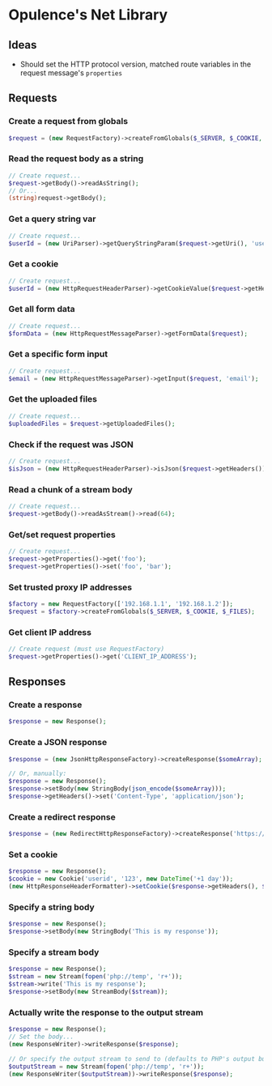 <h1>Opulence's Net Library</h1>

<h2>Ideas</h2>

* Should set the HTTP protocol version, matched route variables in the request message's `properties`

<h2>Requests</h2>

<h3>Create a request from globals</h3>

```php
$request = (new RequestFactory)->createFromGlobals($_SERVER, $_COOKIE, $_FILES);
```

<h3>Read the request body as a string</h3>

```php
// Create request...
$request->getBody()->readAsString();
// Or...
(string)request->getBody();
```

<h3>Get a query string var</h3>

```php
// Create request...
$userId = (new UriParser)->getQueryStringParam($request->getUri(), 'userId');
```

<h3>Get a cookie</h3>

```php
// Create request...
$userId = (new HttpRequestHeaderParser)->getCookieValue($request->getHeaders(), 'userId');
```

<h3>Get all form data</h3>

```php
// Create request...
$formData = (new HttpRequestMessageParser)->getFormData($request);
```

<h3>Get a specific form input</h3>

```php
// Create request...
$email = (new HttpRequestMessageParser)->getInput($request, 'email');
```

<h3>Get the uploaded files</h3>

```php
// Create request...
$uploadedFiles = $request->getUploadedFiles();
```

<h3>Check if the request was JSON</h3>

```php
// Create request...
$isJson = (new HttpRequestHeaderParser)->isJson($request->getHeaders());
```

<h3>Read a chunk of a stream body</h3>

```php
// Create request...
$request->getBody()->readAsStream()->read(64);
```

<h3>Get/set request properties</h3>

```php
// Create request...
$request->getProperties()->get('foo');
$request->getProperties()->set('foo', 'bar');
```

<h3>Set trusted proxy IP addresses</h3>

```php
$factory = new RequestFactory(['192.168.1.1', '192.168.1.2']);
$request = $factory->createFromGlobals($_SERVER, $_COOKIE, $_FILES);
```

<h3>Get client IP address</h3>

```php
// Create request (must use RequestFactory)
$request->getProperties()->get('CLIENT_IP_ADDRESS');
```

<h2>Responses</h2>

<h3>Create a response</h3>

```php
$response = new Response();
```

<h3>Create a JSON response</h3>

```php
$response = (new JsonHttpResponseFactory)->createResponse($someArray);

// Or, manually:
$response = new Response();
$response->setBody(new StringBody(json_encode($someArray)));
$response->getHeaders()->set('Content-Type', 'application/json');
```

<h3>Create a redirect response</h3>

```php
$response = (new RedirectHttpResponseFactory)->createResponse('https://google.com');
```

<h3>Set a cookie</h3>

```php
$response = new Response();
$cookie = new Cookie('userid', '123', new DateTime('+1 day'));
(new HttpResponseHeaderFormatter)->setCookie($response->getHeaders(), $cookie);
```

<h3>Specify a string body</h3>

```php
$response = new Response();
$response->setBody(new StringBody('This is my response'));
```

<h3>Specify a stream body</h3>

```php
$response = new Response();
$stream = new Stream(fopen('php://temp', 'r+'));
$stream->write('This is my response');
$response->setBody(new StreamBody($stream));
```

<h3>Actually write the response to the output stream</h3>

```php
$response = new Response();
// Set the body...
(new ResponseWriter)->writeResponse($response);

// Or specify the output stream to send to (defaults to PHP's output buffer):
$outputStream = new Stream(fopen('php://temp', 'r+'));
(new ResponseWriter($outputStream))->writeResponse($response);
```
